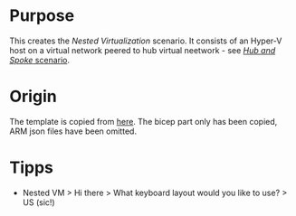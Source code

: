 # Purpose

This creates the *Nested Virtualization* scenario. It consists of an Hyper-V host on a virtual network peered to hub virtual neetwork - see [*Hub and Spoke* scenario](../HubSpoke/README.md).

# Origin

The template is copied from [here](https://github.com/az140mp/azure-quickstart-templates/tree/master/demos/nested-vms-in-virtual-network). The bicep part only has been copied, ARM json files have been omitted.


# Tipps

* Nested VM > Hi there > What keyboard layout would you like to use? > US (sic!)

